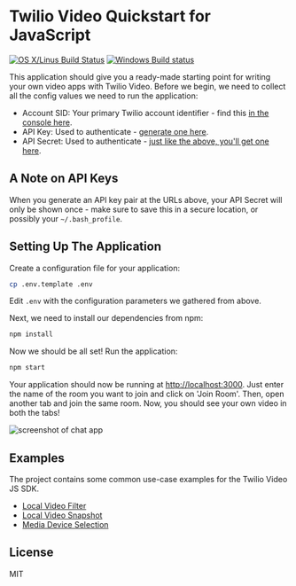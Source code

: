 # Twilio Video Quickstart for JavaScript

[![OS X/Linus Build Status](https://secure.travis-ci.org/twilio/video-quickstart-js.png?branch=master)](http://travis-ci.org/twilio/video-quickstart-js) [![Windows Build status](https://ci.appveyor.com/api/projects/status/3u69uy9c0lsap3dr?svg=true
)](https://ci.appveyor.com/project/markandrus/video-quickstart-js)

This application should give you a ready-made starting point for writing your
own video apps with Twilio Video. Before we begin, we need to collect
all the config values we need to run the application:

* Account SID: Your primary Twilio account identifier - find this [in the console here](https://www.twilio.com/console).
* API Key: Used to authenticate - [generate one here](https://www.twilio.com/console/runtime/api-keys).
* API Secret: Used to authenticate - [just like the above, you'll get one here](https://www.twilio.com/console/runtime/api-keys).

## A Note on API Keys

When you generate an API key pair at the URLs above, your API Secret will only
be shown once - make sure to save this in a secure location, 
or possibly your `~/.bash_profile`.

## Setting Up The Application

Create a configuration file for your application:
```bash
cp .env.template .env
```

Edit `.env` with the configuration parameters we gathered from above.

Next, we need to install our dependencies from npm:
```bash
npm install
```

Now we should be all set! Run the application:
```bash
npm start
```

Your application should now be running at [http://localhost:3000](http://localhost:3000). Just enter
the name of the room you want to join and click on 'Join Room'. Then,
open another tab and join the same room. Now, you should see your own
video in both the tabs!

![screenshot of chat app](https://s3.amazonaws.com/com.twilio.prod.twilio-docs/images/video2.original.png)

## Examples

The project contains some common use-case examples for the Twilio Video JS SDK.

* [Local Video Filter](http://localhost:3000/localvideofilter)
* [Local Video Snapshot](http://localhost:3000/localvideosnapshot)
* [Media Device Selection](http://localhost:3000/mediadevices)

## License

MIT
